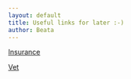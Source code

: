 ```yaml
---
layout: default
title: Useful links for later :-)
author: Beata
---
```


[Insurance](http://www.agria.se/)


[Vet](http://www.hitta.se/ahlbergs+veterin%C3%A4rpraktik+ab/stockholm/xWZ41qooAK?vad=&var=)
